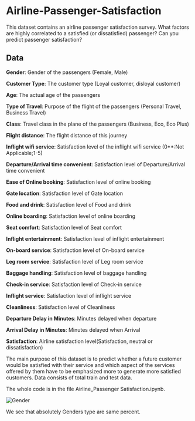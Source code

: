 # Airline-Passenger-Satisfaction

This dataset contains an airline passenger satisfaction survey. What factors are highly correlated to a satisfied (or dissatisfied) passenger? Can you predict passenger satisfaction? 


## Data

**Gender**: Gender of the passengers (Female, Male)

**Customer Type**: The customer type (Loyal customer, disloyal customer)

**Age**: The actual age of the passengers

**Type of Travel**: Purpose of the flight of the passengers (Personal Travel, Business Travel)

**Class**: Travel class in the plane of the passengers (Business, Eco, Eco Plus)

**Flight distance**: The flight distance of this journey

**Inflight wifi service**: Satisfaction level of the inflight wifi service (0**:Not Applicable;1-5)

**Departure/Arrival time convenient**: Satisfaction level of Departure/Arrival time convenient

**Ease of Online booking**: Satisfaction level of online booking

**Gate location**: Satisfaction level of Gate location

**Food and drink**: Satisfaction level of Food and drink

**Online boarding**: Satisfaction level of online boarding

**Seat comfort**: Satisfaction level of Seat comfort

**Inflight entertainment**: Satisfaction level of inflight entertainment

**On-board service**: Satisfaction level of On-board service

**Leg room service**: Satisfaction level of Leg room service

**Baggage handling**: Satisfaction level of baggage handling

**Check-in service**: Satisfaction level of Check-in service

**Inflight service**: Satisfaction level of inflight service

**Cleanliness**: Satisfaction level of Cleanliness

**Departure Delay in Minutes**: Minutes delayed when departure

**Arrival Delay in Minutes**: Minutes delayed when Arrival

**Satisfaction**: Airline satisfaction level(Satisfaction, neutral or dissatisfaction)

The main purpose of this dataset is to predict whether a future customer would be satisfied with their service and which aspect of the services offered by them have to be emphasized more to generate more satisfied customers. Data consists of total train and test data. 


The whole code is in the file Airline_Passenger Satisfaction.ipynb.


![Gender](https://user-images.githubusercontent.com/62169942/155899290-ecd8b96d-f8c2-41aa-9d24-9f05383973b3.png)
 
 We see that absolutely Genders type are same percent.
 
 

